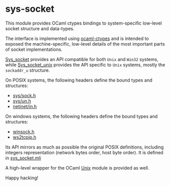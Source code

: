 # sys-socket

This module provides OCaml ctypes bindings to system-specific low-level socket structure and data-types.

The interface is implemented using [ocaml-ctypes](https://github.com/ocamllabs/ocaml-ctypes) and is intended
to exposed the machine-specific, low-level details of the most important parts of socket implementations.

[Sys_socket](src/sys-socket/sys_socket.mli) provides an API compatible for both `Unix` and `Win32` systems, while [Sys_socket_unix](src/sys-socket-unix/sys_socket_unix.mli) provides the API specific to `Unix` systems, mostly the `sockaddr_u` structure.

On POSIX systems, the following headers define the bound types and structures:
* [sys/sock.h](https://pubs.opengroup.org/onlinepubs/009695399/basedefs/sys/socket.h.html)
* [sys/un.h](http://pubs.opengroup.org/onlinepubs/009695399/basedefs/sys/un.h.html)
* [netinet/in.h](https://pubs.opengroup.org/onlinepubs/009695399/basedefs/netinet/in.h.html)

On windows systems, the following headers define the bound types and structures:
* [winsock.h](https://docs.microsoft.com/en-us/windows/win32/api/winsock/)
* [ws2tcpip.h](https://docs.microsoft.com/en-us/windows/win32/api/ws2tcpip/)

Its API mirrors as much as possible the original POSIX definitions, including integers representation (network bytes order,
host byte order). It is defined in [sys_socket.mli](src/sys_socket.mli)

A high-level wrapper for the OCaml [Unix](https://caml.inria.fr/pub/docs/manual-ocaml/libref/Unix.html) module is provided as well.

Happy hacking!
